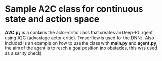 # Sample A2C class for continuous state and action space

**A2C.py** is a contains the actor-critic class that creates an Deep-RL agent using A2C (advantage actor-critic). Tensorflow is used for the DNNs. Also included is an example on how to use the class with **main.py** and **agent.py**, the aim of the agent is to reach a goal position (no obstacles, this was used as a sanity check). 
